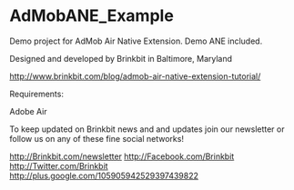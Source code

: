 AdMobANE_Example
================

Demo project for AdMob Air Native Extension. Demo ANE included.

Designed and developed by Brinkbit in Baltimore, Maryland

http://www.brinkbit.com/blog/admob-air-native-extension-tutorial/

Requirements:

Adobe Air

To keep updated on Brinkbit news and and updates join our newsletter or follow us on any of these fine social networks!

http://Brinkbit.com/newsletter
http://Facebook.com/Brinkbit
http://Twitter.com/Brinkbit
http://plus.google.com/105905942529397439822
